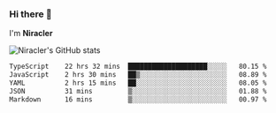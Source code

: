 ### Hi there 👋

I'm **Niracler**

![Niracler's GitHub stats](https://github-readme-stats.vercel.app/api?username=Niracler&show_icons=true)

<!--START_SECTION:waka-->

```txt
TypeScript    22 hrs 32 mins  ████████████████████░░░░░   80.15 %
JavaScript    2 hrs 30 mins   ██▒░░░░░░░░░░░░░░░░░░░░░░   08.89 %
YAML          2 hrs 15 mins   ██░░░░░░░░░░░░░░░░░░░░░░░   08.05 %
JSON          31 mins         ▒░░░░░░░░░░░░░░░░░░░░░░░░   01.88 %
Markdown      16 mins         ▒░░░░░░░░░░░░░░░░░░░░░░░░   00.97 %
```

<!--END_SECTION:waka-->
